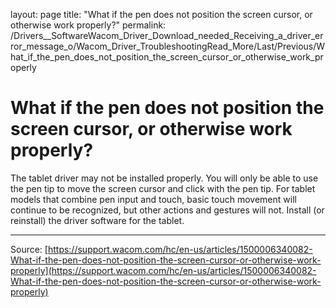 layout: page
title: "What if the pen does not position the screen cursor, or otherwise work properly?"
permalink: /Drivers__SoftwareWacom_Driver_Download_needed_Receiving_a_driver_error_message_o/Wacom_Driver_TroubleshootingRead_More/Last/Previous/What_if_the_pen_does_not_position_the_screen_cursor_or_otherwise_work_properly

# What if the pen does not position the screen cursor, or otherwise work properly?

The tablet driver may not be installed properly. You will only be able to use the pen tip to move the screen cursor and click with the pen tip. For tablet models that combine pen input and touch, basic touch movement will continue to be recognized, but other actions and gestures will not. Install (or reinstall) the driver software for the tablet.

---
Source: [https://support.wacom.com/hc/en-us/articles/1500006340082-What-if-the-pen-does-not-position-the-screen-cursor-or-otherwise-work-properly](https://support.wacom.com/hc/en-us/articles/1500006340082-What-if-the-pen-does-not-position-the-screen-cursor-or-otherwise-work-properly)
